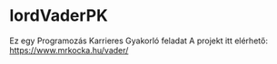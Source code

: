 # lordVaderPK
Ez egy Programozás Karrieres Gyakorló feladat
A projekt itt elérhető: https://www.mrkocka.hu/vader/
